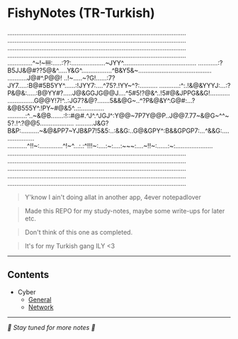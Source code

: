 # FishyNotes (TR-Turkish)

....................................................................................................
....................................................................................................
....................................................................................................
....................................................................................................
..............^~!~~~!!!~~:.....:??:...................~JYY^.........................................
...........:?B5JJ&@#??5@&^.....Y&G^.................^B&Y5&~.........................................
...........J@#^.P@@! ..!~.....~?G!......:7?JY7.....:B@#5B5YY^......:!JYY7:....^75?.!YY~^?:..........
...........:^:.!&@&YYYJ:...:?P&@&:.....:B@YY#?.....J@&GGJG@@J....^5#5!?@&^..!5#@&JPPG&&G!...........
...............G@@Y!7!^..:JG7?&@?.......5&&@G~..^?P&@&Y^.G@#:...?&@B555Y^.!PY~#@&5^..::.............
..........:^..~&@B.......:!::#@#.^J^.^JGJ^:Y@@~7P7Y@@P..J@@7.77~&@G~^^~5?.!^.?@@5...................
..........J&G?B&P:..........~&@&PP7~YJB&P7!5&5:..:&&G:..G@&GPY^:B&&GPGP7:...^&&G:...................
...........^!!~:.............^!~^...:.:^!!!~:....:~:....:~~~:....~!!~:......:~:.....................
....................................................................................................
....................................................................................................
....................................................................................................
....................................................................................................
....................................................................................................

> Y'know I ain't doing allat in another app, 4ever notepadlover

> Made this REPO for my study-notes, maybe some write-ups for later etc.

> Don't think of this one as completed.

> It's for my Turkish gang ILY <3

---

## Contents
- Cyber
  - [General](./Cyber/General)
  - [Network](./Cyber/Network)

---
*🪼 Stay tuned for more notes 🪼*
